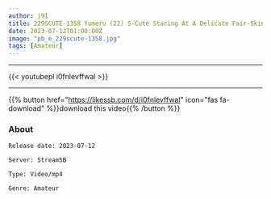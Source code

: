 ```yaml
---
author: j91
title: 229SCUTE-1358 Yumeru (22) S-Cute Staring At A Delicate Fair-Skinned Beautiful Girl H (Kotoishi Yumeru)
date: 2023-07-12T01:00:00Z
image: "pb_e_229scute-1358.jpg"
tags: [Amateur]
---
```

___

{{< youtubepl i0fnlevffwal >}}
___

{{% button href="https://likessb.com/d/i0fnlevffwal" icon="fas fa-download" %}}download this video{{% /button %}}
### About

`Release date: 2023-07-12`

`Server: StreamSB`

`Type: Video/mp4`

`Genre:	Amateur`
